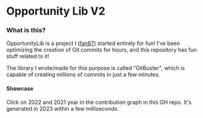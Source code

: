 # Opportunity Lib V2

### What is this?

OpportunityLib is a project I ([fan87](https://github.com/fan87)) started entirely for fun! I've been optimizing the creation of Git commits for hours, and this repository has fun stuff related to it!

The library I wrote/made for this purpose is called "GitBuster", which is capable of creating millions of commits in just a few minutes.



#### Showcase

Click on 2022 and 2021 year in the contribution graph in this GH repo. It's generated in 2023 within a few milliseconds.
